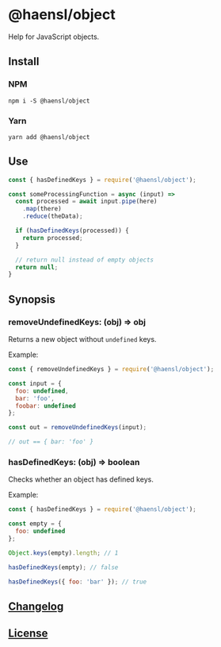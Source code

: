 # @haensl/object

Help for JavaScript objects.

## Install

### NPM
`npm i -S @haensl/object`

### Yarn
`yarn add @haensl/object`

## Use

```javascript
const { hasDefinedKeys } = require('@haensl/object');

const someProcessingFunction = async (input) =>
  const processed = await input.pipe(here)
    .map(there)
    .reduce(theData);

  if (hasDefinedKeys(processed)) {
    return processed;
  }

  // return null instead of empty objects
  return null;
}
```

## Synopsis

### removeUndefinedKeys: (obj) => obj <a name="removeUndefinedKeys"></a>

Returns a new object without `undefined` keys.

Example:

```javascript
const { removeUndefinedKeys } = require('@haensl/object');

const input = {
  foo: undefined,
  bar: 'foo',
  foobar: undefined
};

const out = removeUndefinedKeys(input);

// out == { bar: 'foo' }
```

### hasDefinedKeys: (obj) => boolean <a name="hasDefinedKeys"></a>

Checks whether an object has defined keys.

Example:

```javascript
const { hasDefinedKeys } = require('@haensl/object');

const empty = {
  foo: undefined
};

Object.keys(empty).length; // 1

hasDefinedKeys(empty); // false

hasDefinedKeys({ foo: 'bar' }); // true
```

## [Changelog](CHANGELOG.md)

## [License](LICENSE)
